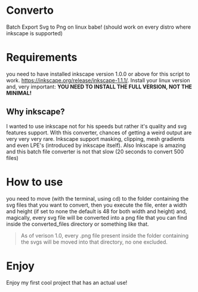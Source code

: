# Converto
Batch Export Svg to Png on linux babe! (should work on every distro where inkscape is supported)

# Requirements
you need to have installed inkscape version 1.0.0 or above for this script to work. https://inkscape.org/release/inkscape-1.1.1/. Install your linux version and, very important: **YOU NEED TO INSTALL THE FULL VERSION, NOT THE MINIMAL!**
## Why inkscape?
I wanted to use inkscape not for his speeds but rather it's quality and svg features support. With this converter, chances of getting a weird output are very very very rare. Inkscape support masking, clipping, mesh gradients and even LPE's (introduced by inkscape itself).
Also Inkscape is amazing and this batch file converter is not that slow (20 seconds to convert 500 files)

# How to use
you need to move (with the terminal, using cd) to the folder containing the svg files that you want to convert, then you execute the file, enter a width and height (if set to none the default is 48 for both width and height) and, magically, every svg file will be converted into a png file that you can find inside the converted_files directory or something like that.
> As of verison 1.0, every .png file present inside the folder containing the svgs will be moved into that directory, no one excluded.

# Enjoy
Enjoy my first cool project that has an actual use!
